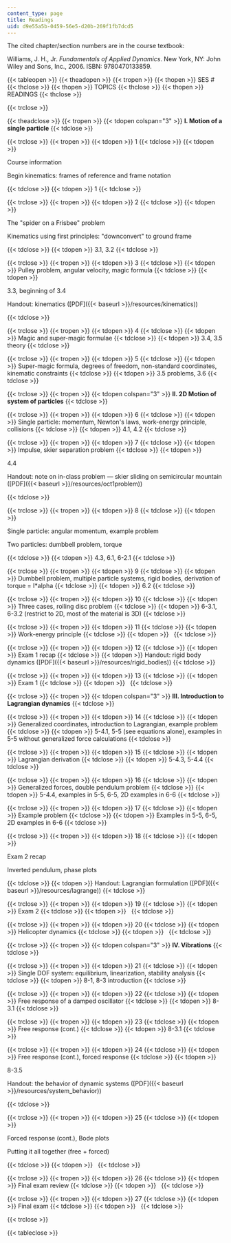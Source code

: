 ```yaml
---
content_type: page
title: Readings
uid: d9e55a5b-0459-56e5-d20b-269f1fb7dcd5
---
```


The cited chapter/section numbers are in the course textbook:

Williams, J. H., Jr. _Fundamentals of Applied Dynamics_. New York, NY: John Wiley and Sons, Inc., 2006. ISBN: 9780470133859.

{{< tableopen >}}
{{< theadopen >}}
{{< tropen >}}
{{< thopen >}}
SES #
{{< thclose >}}
{{< thopen >}}
TOPICS
{{< thclose >}}
{{< thopen >}}
READINGS
{{< thclose >}}

{{< trclose >}}

{{< theadclose >}}
{{< tropen >}}
{{< tdopen colspan="3" >}}
**I. Motion of a single particle**
{{< tdclose >}}

{{< trclose >}}
{{< tropen >}}
{{< tdopen >}}
1
{{< tdclose >}}
{{< tdopen >}}


Course information

Begin kinematics: frames of reference and frame notation


{{< tdclose >}}
{{< tdopen >}}
1
{{< tdclose >}}

{{< trclose >}}
{{< tropen >}}
{{< tdopen >}}
2
{{< tdclose >}}
{{< tdopen >}}


The "spider on a Frisbee" problem

Kinematics using first principles: "downconvert" to ground frame


{{< tdclose >}}
{{< tdopen >}}
3.1, 3.2
{{< tdclose >}}

{{< trclose >}}
{{< tropen >}}
{{< tdopen >}}
3
{{< tdclose >}}
{{< tdopen >}}
Pulley problem, angular velocity, magic formula
{{< tdclose >}}
{{< tdopen >}}


3.3, beginning of 3.4

Handout: kinematics ([PDF]({{< baseurl >}}/resources/kinematics))


{{< tdclose >}}

{{< trclose >}}
{{< tropen >}}
{{< tdopen >}}
4
{{< tdclose >}}
{{< tdopen >}}
Magic and super-magic formulae
{{< tdclose >}}
{{< tdopen >}}
3.4, 3.5 theory
{{< tdclose >}}

{{< trclose >}}
{{< tropen >}}
{{< tdopen >}}
5
{{< tdclose >}}
{{< tdopen >}}
Super-magic formula, degrees of freedom, non-standard coordinates, kinematic constraints
{{< tdclose >}}
{{< tdopen >}}
3.5 problems, 3.6
{{< tdclose >}}

{{< trclose >}}
{{< tropen >}}
{{< tdopen colspan="3" >}}
**II. 2D Motion of system of particles**
{{< tdclose >}}

{{< trclose >}}
{{< tropen >}}
{{< tdopen >}}
6
{{< tdclose >}}
{{< tdopen >}}
Single particle: momentum, Newton's laws, work-energy principle, collisions
{{< tdclose >}}
{{< tdopen >}}
4.1, 4.2
{{< tdclose >}}

{{< trclose >}}
{{< tropen >}}
{{< tdopen >}}
7
{{< tdclose >}}
{{< tdopen >}}
Impulse, skier separation problem
{{< tdclose >}}
{{< tdopen >}}


4.4

Handout: note on in-class problem — skier sliding on semicircular mountain ([PDF]({{< baseurl >}}/resources/oct1problem))


{{< tdclose >}}

{{< trclose >}}
{{< tropen >}}
{{< tdopen >}}
8
{{< tdclose >}}
{{< tdopen >}}


Single particle: angular momentum, example problem

Two particles: dumbbell problem, torque


{{< tdclose >}}
{{< tdopen >}}
4.3, 6.1, 6-2.1
{{< tdclose >}}

{{< trclose >}}
{{< tropen >}}
{{< tdopen >}}
9
{{< tdclose >}}
{{< tdopen >}}
Dumbbell problem, multiple particle systems, rigid bodies, derivation of torque = I\*alpha
{{< tdclose >}}
{{< tdopen >}}
6.2
{{< tdclose >}}

{{< trclose >}}
{{< tropen >}}
{{< tdopen >}}
10
{{< tdclose >}}
{{< tdopen >}}
Three cases, rolling disc problem
{{< tdclose >}}
{{< tdopen >}}
6-3.1, 6-3.2 (restrict to 2D, most of the material is 3D)
{{< tdclose >}}

{{< trclose >}}
{{< tropen >}}
{{< tdopen >}}
11
{{< tdclose >}}
{{< tdopen >}}
Work-energy principle
{{< tdclose >}}
{{< tdopen >}}
 
{{< tdclose >}}

{{< trclose >}}
{{< tropen >}}
{{< tdopen >}}
12
{{< tdclose >}}
{{< tdopen >}}
Exam 1 recap
{{< tdclose >}}
{{< tdopen >}}
Handout: rigid body dynamics ([PDF]({{< baseurl >}}/resources/rigid_bodies))
{{< tdclose >}}

{{< trclose >}}
{{< tropen >}}
{{< tdopen >}}
13
{{< tdclose >}}
{{< tdopen >}}
Exam 1
{{< tdclose >}}
{{< tdopen >}}
 
{{< tdclose >}}

{{< trclose >}}
{{< tropen >}}
{{< tdopen colspan="3" >}}
**III. Introduction to Lagrangian dynamics**
{{< tdclose >}}

{{< trclose >}}
{{< tropen >}}
{{< tdopen >}}
14
{{< tdclose >}}
{{< tdopen >}}
Generalized coordinates, introduction to Lagrangian, example problem
{{< tdclose >}}
{{< tdopen >}}
5-4.1, 5-5 (see equations alone), examples in 5-5 without generalized force calculations
{{< tdclose >}}

{{< trclose >}}
{{< tropen >}}
{{< tdopen >}}
15
{{< tdclose >}}
{{< tdopen >}}
Lagrangian derivation
{{< tdclose >}}
{{< tdopen >}}
5-4.3, 5-4.4
{{< tdclose >}}

{{< trclose >}}
{{< tropen >}}
{{< tdopen >}}
16
{{< tdclose >}}
{{< tdopen >}}
Generalized forces, double pendulum problem
{{< tdclose >}}
{{< tdopen >}}
5-4.4, examples in 5-5, 6-5, 2D examples in 6-6
{{< tdclose >}}

{{< trclose >}}
{{< tropen >}}
{{< tdopen >}}
17
{{< tdclose >}}
{{< tdopen >}}
Example problem
{{< tdclose >}}
{{< tdopen >}}
Examples in 5-5, 6-5, 2D examples in 6-6
{{< tdclose >}}

{{< trclose >}}
{{< tropen >}}
{{< tdopen >}}
18
{{< tdclose >}}
{{< tdopen >}}


Exam 2 recap

Inverted pendulum, phase plots


{{< tdclose >}}
{{< tdopen >}}
Handout: Lagrangian formulation ([PDF]({{< baseurl >}}/resources/lagrange))
{{< tdclose >}}

{{< trclose >}}
{{< tropen >}}
{{< tdopen >}}
19
{{< tdclose >}}
{{< tdopen >}}
Exam 2
{{< tdclose >}}
{{< tdopen >}}
 
{{< tdclose >}}

{{< trclose >}}
{{< tropen >}}
{{< tdopen >}}
20
{{< tdclose >}}
{{< tdopen >}}
Helicopter dynamics
{{< tdclose >}}
{{< tdopen >}}
 
{{< tdclose >}}

{{< trclose >}}
{{< tropen >}}
{{< tdopen colspan="3" >}}
**IV. Vibrations**
{{< tdclose >}}

{{< trclose >}}
{{< tropen >}}
{{< tdopen >}}
21
{{< tdclose >}}
{{< tdopen >}}
Single DOF system: equilibrium, linearization, stability analysis
{{< tdclose >}}
{{< tdopen >}}
8-1, 8-3 introduction
{{< tdclose >}}

{{< trclose >}}
{{< tropen >}}
{{< tdopen >}}
22
{{< tdclose >}}
{{< tdopen >}}
Free response of a damped oscillator
{{< tdclose >}}
{{< tdopen >}}
8-3.1
{{< tdclose >}}

{{< trclose >}}
{{< tropen >}}
{{< tdopen >}}
23
{{< tdclose >}}
{{< tdopen >}}
Free response (cont.)
{{< tdclose >}}
{{< tdopen >}}
8-3.1
{{< tdclose >}}

{{< trclose >}}
{{< tropen >}}
{{< tdopen >}}
24
{{< tdclose >}}
{{< tdopen >}}
Free response (cont.), forced response
{{< tdclose >}}
{{< tdopen >}}


8-3.5

Handout: the behavior of dynamic systems ([PDF]({{< baseurl >}}/resources/system_behavior))


{{< tdclose >}}

{{< trclose >}}
{{< tropen >}}
{{< tdopen >}}
25
{{< tdclose >}}
{{< tdopen >}}


Forced response (cont.), Bode plots

Putting it all together (free + forced)


{{< tdclose >}}
{{< tdopen >}}
 
{{< tdclose >}}

{{< trclose >}}
{{< tropen >}}
{{< tdopen >}}
26
{{< tdclose >}}
{{< tdopen >}}
Final exam review
{{< tdclose >}}
{{< tdopen >}}
 
{{< tdclose >}}

{{< trclose >}}
{{< tropen >}}
{{< tdopen >}}
27
{{< tdclose >}}
{{< tdopen >}}
Final exam
{{< tdclose >}}
{{< tdopen >}}
 
{{< tdclose >}}

{{< trclose >}}

{{< tableclose >}}